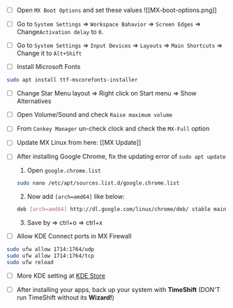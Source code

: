 - [ ] Open `MX Boot Options`  and set these values
![[MX-boot-options.png]]

- [ ] Go to `System Settings` => `Workspace Bahavior` => `Screen Edges` => Change`Activation delay` to `0`. 

- [ ] Go to `System Settings` => `Input Devices` => `Layouts` => `Main Shortcuts` => Change it to `Alt+Shift`

- [ ] Install Microsoft Fonts
```bash
sudo apt install ttf-mscorefonts-installer
```
- [ ] Change Star Menu layout => Right click on Start menu => Show Alternatives

- [ ] Open Volume/Sound and check `Raise maximum volume`

- [ ] From `Conkey Manager` un-check clock and check the `MX-Full` option

- [ ] Update MX Linux from here: [[MX Update]]

- [ ] After installing Google Chrome, fix the updating error of `sudo apt update`
	1.  Open `google.chrome.list`
	```bash
	sudo nano /etc/apt/sources.list.d/google.chrome.list
	```
	2. Now add `[arch=amd64]` like below:
	```bash
	deb [arch=amd64] http://dl.google.com/linux/chrome/deb/ stable main
	```
	3. Save by => ctrl+o => ctrl+x


- [ ] Allow KDE Connect ports in MX Firewall
```bash
sudo ufw allow 1714:1764/udp
sudo ufw allow 1714:1764/tcp
sudo ufw reload
```

- [ ] More KDE setting at [KDE Store](https://store.kde.org/browse/)

- [ ] After installing your apps, back up your system with **TimeShift** (DON'T run TimeShift without its **Wizard!**)
